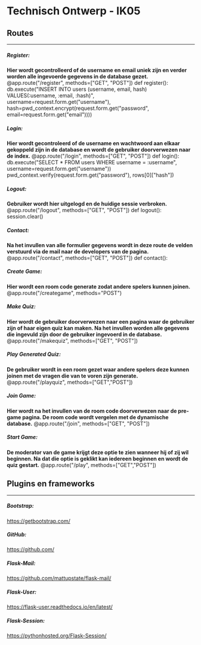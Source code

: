# **Technisch Ontwerp - IK05**

## Routes
****
##### Register:
**Hier wordt gecontrolleerd of de username en email uniek zijn en verder worden alle ingevoerde gegevens in de database gezet.**
@app.route("/register", methods=["GET", "POST"])
def register():
db.execute("INSERT INTO users (username, email, hash) VALUES(:username, :email, :hash)", username=request.form.get("username"), hash=pwd_context.encrypt(request.form.get("password", email=request.form.get("email"))))

##### Login:
**Hier wordt gecontroleerd of de username en wachtwoord aan elkaar gekoppeld zijn in de database en wordt de gebruiker doorverwezen naar de index.**
@app.route("/login", methods=["GET", "POST"])
def login():
db.execute("SELECT * FROM users WHERE username = :username", username=request.form.get("username"))
pwd_context.verify(request.form.get("password"), rows[0]["hash"])

##### Logout:
**Gebruiker wordt hier uitgelogd en de huidige sessie verbroken.**
@app.route("/logout", methods=["GET", "POST"])
def logout():
session.clear()

##### Contact:
**Na het invullen van alle formulier gegevens wordt in deze route de velden verstuurd via de mail naar de developers van de pagina.**
@app.route("/contact", methods=["GET", "POST"])
def contact():

##### Create Game:
**Hier wordt een room code generate zodat andere spelers kunnen joinen.**
@app.route("/creategame", methods="POST")

##### Make Quiz:
**Hier wordt de gebruiker doorverwezen naar een pagina waar de gebruiker zijn of haar eigen quiz kan maken. Na het invullen worden alle gegevens die ingevuld zijn door de gebruiker ingevoerd in de database.**
@app.route("/makequiz", methods=["GET", "POST"])

##### Play Generated Quiz:
**De gebruiker wordt in een room gezet waar andere spelers deze kunnen joinen met de vragen die van te voren zijn generate.**
@app.route("/playquiz", methods=["GET","POST"])

##### Join Game:
**Hier wordt na het invullen van de room code doorverwezen naar de pre-game pagina. De room code wordt vergelen met de dynamische database.**
@app.route("/join", methods=["GET", "POST"])

##### Start Game:
**De moderator van de game krijgt deze optie te zien wanneer hij of zij wil beginnen. Na dat die optie is geklikt kan iedereen beginnen en wordt de quiz gestart.**
@app.route("/play", methods=["GET","POST"])

## Plugins en frameworks
****
##### Bootstrap:
https://getbootstrap.com/

##### GitHub:
https://github.com/

##### Flask-Mail:
https://github.com/mattupstate/flask-mail/

##### Flask-User:
https://flask-user.readthedocs.io/en/latest/

##### Flask-Session:
https://pythonhosted.org/Flask-Session/